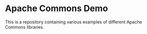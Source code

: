 Apache Commons Demo
===================

This is a repository containing various examples of different Apache Commons libraries.